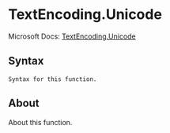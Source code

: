 ---
---

# TextEncoding.Unicode

Microsoft Docs: [TextEncoding.Unicode](https://docs.microsoft.com/en-us/powerquery-m/textencoding-unicode)

## Syntax

```powerquery-m
Syntax for this function.
```

## About

About this function.

